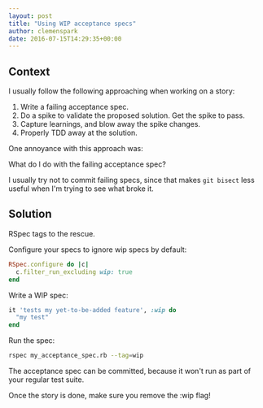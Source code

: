 ```yaml
---
layout: post
title: "Using WIP acceptance specs"
author: clemenspark
date: 2016-07-15T14:29:35+00:00
---
```


Context
---

I usually follow the following approaching when working on a story:

1. Write a failing acceptance spec.
2. Do a spike to validate the proposed solution.  Get the spike to pass.
3. Capture learnings, and blow away the spike changes.
4. Properly TDD away at the solution.

One annoyance with this approach was:

What do I do with the failing acceptance spec?

I usually try not to commit failing specs, since that makes `git bisect` less useful when I'm trying to see what broke it.

Solution
---

RSpec tags to the rescue.

Configure your specs to ignore wip specs by default:

```ruby
RSpec.configure do |c|
  c.filter_run_excluding wip: true
end
```

Write a WIP spec:

```ruby
it 'tests my yet-to-be-added feature', :wip do
  "my test"
end
```

Run the spec:

```bash
rspec my_acceptance_spec.rb --tag=wip
```

The acceptance spec can be committed, because it won't run as part of your regular test suite.

Once the story is done, make sure you remove the :wip flag!
